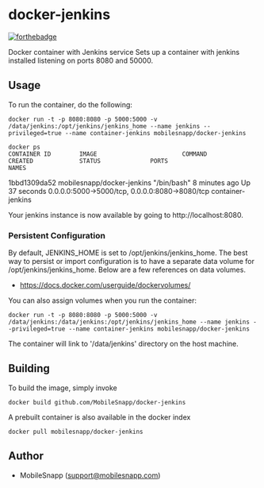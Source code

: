 # docker-jenkins

[![forthebadge](http://forthebadge.com/images/badges/built-by-developers.svg)](http://www.mobilesnapp.com)

Docker container with Jenkins service
Sets up a container with jenkins installed listening on ports 8080 and 50000.

## Usage

To run the container, do the following:

    docker run -t -p 8080:8080 -p 5000:5000 -v /data/jenkins:/opt/jenkins/jenkins_home --name jenkins --privileged=true --name container-jenkins mobilesnapp/docker-jenkins
    
    docker ps
    CONTAINER ID        IMAGE                        COMMAND             CREATED             STATUS              PORTS                                            NAMES
1bbd1309da52        mobilesnapp/docker-jenkins   "/bin/bash"         8 minutes ago       Up 37 seconds       0.0.0.0:5000->5000/tcp, 0.0.0.0:8080->8080/tcp   container-jenkins

Your jenkins instance is now available by going to http://localhost:8080.

### Persistent Configuration

By default, JENKINS_HOME is set to /opt/jenkins/jenkins_home.  The best way to persist or import configuration is to have a separate data volume for /opt/jenkins/jenkins_home.  Below are a few references on data volumes.

  * https://docs.docker.com/userguide/dockervolumes/

You can also assign volumes when you run the container:

    docker run -t -p 8080:8080 -p 5000:5000 -v /data/jenkins:/data/jenkins:/opt/jenkins/jenkins_home --name jenkins --privileged=true --name container-jenkins mobilesnapp/docker-jenkins

The container will link to '/data/jenkins' directory on the host machine.

## Building

To build the image, simply invoke

    docker build github.com/MobileSnapp/docker-jenkins

A prebuilt container is also available in the docker index

    docker pull mobilesnapp/docker-jenkins


## Author

  * MobileSnapp (<support@mobilesnapp.com>)
